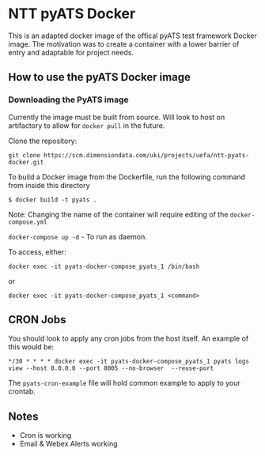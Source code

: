 #  NTT pyATS Docker

This is an adapted docker image of the offical pyATS test framework Docker image. The motivation was to create a container with a lower barrier of entry and adaptable for project needs.

## How to use the pyATS Docker image 

### Downloading the PyATS image

Currently the image must be built from source. Will look to host on artifactory to allow for `docker pull` in the future.

Clone the repository:

`git clone https://scm.dimensiondata.com/uki/projects/uefa/ntt-pyats-docker.git`

To build a Docker image from the Dockerfile, run the following command from inside this directory

`$ docker build -t pyats .`

Note: Changing the name of the container will require editing of the `docker-compose.yml`

`docker-compose up -d` - To run as daemon.

To access, either:

`docker exec -it pyats-docker-compose_pyats_1 /bin/bash`

or 

`docker exec -it pyats-docker-compose_pyats_1 <command>` 


## CRON Jobs

You should look to apply any cron jobs from the host itself. An example of this would be: 

`*/30 * * * * docker exec -it pyats-docker-compose_pyats_1 pyats logs view --host 0.0.0.0 --port 8005 --no-browser  --reuse-port`

The `pyats-cron-example` file will hold common example to apply to your crontab.

## Notes

- Cron is working
- Email & Webex Alerts working